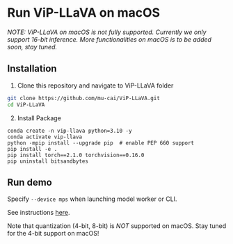 # Run ViP-LLaVA on macOS

*NOTE: ViP-LLaVA on macOS is not fully supported. Currently we only support 16-bit inference. More functionalities on macOS is to be added soon, stay tuned.*

## Installation

1. Clone this repository and navigate to ViP-LLaVA folder
```bash
git clone https://github.com/mu-cai/ViP-LLaVA.git
cd ViP-LLaVA
```

2. Install Package
```Shell
conda create -n vip-llava python=3.10 -y
conda activate vip-llava
python -mpip install --upgrade pip  # enable PEP 660 support
pip install -e .
pip install torch==2.1.0 torchvision==0.16.0
pip uninstall bitsandbytes
```

## Run demo

Specify `--device mps` when launching model worker or CLI.

See instructions [here](https://github.com/mu-cai/ViP-LLaVA#demo).

Note that quantization (4-bit, 8-bit) is *NOT* supported on macOS. Stay tuned for the 4-bit support on macOS!
